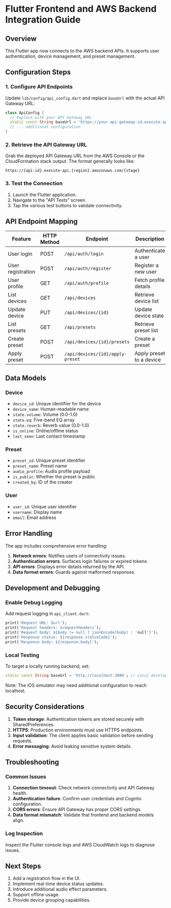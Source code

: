 # Flutter Frontend and AWS Backend Integration Guide

## Overview

This Flutter app now connects to the AWS backend APIs. It supports user authentication, device management, and preset management.

## Configuration Steps

### 1. Configure API Endpoints

Update `lib/config/api_config.dart` and replace `baseUrl` with the actual API Gateway URL:

```dart
class ApiConfig {
  // Replace with your API Gateway URL
  static const String baseUrl = 'https://your-api-gateway-id.execute-api.us-east-1.amazonaws.com/dev';
  // ... additional configuration
}
```

### 2. Retrieve the API Gateway URL

Grab the deployed API Gateway URL from the AWS Console or the CloudFormation stack output. The format generally looks like:
```
https://{api-id}.execute-api.{region}.amazonaws.com/{stage}
```

### 3. Test the Connection

1. Launch the Flutter application.
2. Navigate to the "API Tests" screen.
3. Tap the various test buttons to validate connectivity.

## API Endpoint Mapping

| Feature | HTTP Method | Endpoint | Description |
|---------|-------------|----------|-------------|
| User login | POST | `/api/auth/login` | Authenticate a user |
| User registration | POST | `/api/auth/register` | Register a new user |
| User profile | GET | `/api/auth/profile` | Fetch profile details |
| List devices | GET | `/api/devices` | Retrieve device list |
| Update device | PUT | `/api/devices/{id}` | Update device state |
| List presets | GET | `/api/presets` | Retrieve preset list |
| Create preset | POST | `/api/devices/{id}/presets` | Create a preset |
| Apply preset | POST | `/api/devices/{id}/apply-preset` | Apply preset to a device |

## Data Models

### Device
- `device_id`: Unique identifier for the device
- `device_name`: Human-readable name
- `state.volume`: Volume (0.0-1.0)
- `state.eq`: Five-band EQ array
- `state.reverb`: Reverb value (0.0-1.0)
- `is_online`: Online/offline status
- `last_seen`: Last contact timestamp

### Preset
- `preset_id`: Unique preset identifier
- `preset_name`: Preset name
- `audio_profile`: Audio profile payload
- `is_public`: Whether the preset is public
- `created_by`: ID of the creator

### User
- `user_id`: Unique user identifier
- `username`: Display name
- `email`: Email address

## Error Handling

The app includes comprehensive error handling:

1. **Network errors**: Notifies users of connectivity issues.
2. **Authentication errors**: Surfaces login failures or expired tokens.
3. **API errors**: Displays error details returned by the API.
4. **Data format errors**: Guards against malformed responses.

## Development and Debugging

### Enable Debug Logging

Add request logging in `api_client.dart`:

```dart
print('Request URL: $url');
print('Request headers: $requestHeaders');
print('Request body: ${body != null ? jsonEncode(body) : 'null'}');
print('Response status: ${response.statusCode}');
print('Response body: ${response.body}');
```

### Local Testing

To target a locally running backend, set:

```dart
static const String baseUrl = 'http://localhost:3000'; // Local development server
```

Note: The iOS simulator may need additional configuration to reach localhost.

## Security Considerations

1. **Token storage**: Authentication tokens are stored securely with SharedPreferences.
2. **HTTPS**: Production environments must use HTTPS endpoints.
3. **Input validation**: The client applies basic validation before sending requests.
4. **Error messaging**: Avoid leaking sensitive system details.

## Troubleshooting

### Common Issues

1. **Connection timeout**: Check network connectivity and API Gateway health.
2. **Authentication failure**: Confirm user credentials and Cognito configuration.
3. **CORS errors**: Ensure API Gateway has proper CORS settings.
4. **Data format mismatch**: Validate that frontend and backend models align.

### Log Inspection

Inspect the Flutter console logs and AWS CloudWatch logs to diagnose issues.

## Next Steps

1. Add a registration flow in the UI.
2. Implement real-time device status updates.
3. Introduce additional audio effect parameters.
4. Support offline usage.
5. Provide device grouping capabilities.
